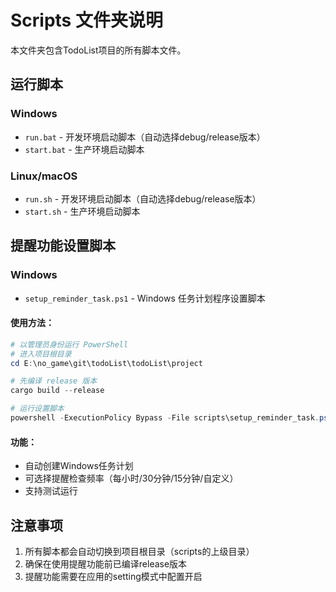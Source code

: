 # Scripts 文件夹说明

本文件夹包含TodoList项目的所有脚本文件。

## 运行脚本

### Windows
- `run.bat` - 开发环境启动脚本（自动选择debug/release版本）
- `start.bat` - 生产环境启动脚本

### Linux/macOS
- `run.sh` - 开发环境启动脚本（自动选择debug/release版本）
- `start.sh` - 生产环境启动脚本

## 提醒功能设置脚本

### Windows
- `setup_reminder_task.ps1` - Windows 任务计划程序设置脚本

#### 使用方法：
```powershell
# 以管理员身份运行 PowerShell
# 进入项目根目录
cd E:\no_game\git\todoList\todoList\project

# 先编译 release 版本
cargo build --release

# 运行设置脚本
powershell -ExecutionPolicy Bypass -File scripts\setup_reminder_task.ps1
```

#### 功能：
- 自动创建Windows任务计划
- 可选择提醒检查频率（每小时/30分钟/15分钟/自定义）
- 支持测试运行

## 注意事项

1. 所有脚本都会自动切换到项目根目录（scripts的上级目录）
2. 确保在使用提醒功能前已编译release版本
3. 提醒功能需要在应用的setting模式中配置开启

